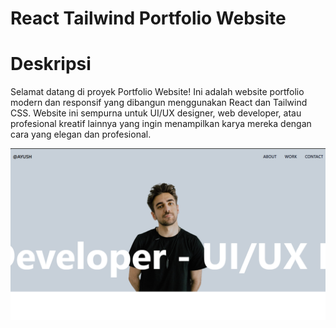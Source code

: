 # React Tailwind Portfolio Website

# Deskripsi
Selamat datang di proyek Portfolio Website! Ini adalah website portfolio modern dan responsif yang dibangun menggunakan React dan Tailwind CSS. Website ini sempurna untuk UI/UX designer, web developer, atau profesional kreatif lainnya yang ingin menampilkan karya mereka dengan cara yang elegan dan profesional.

![alt text](image.png)